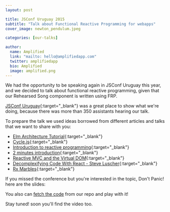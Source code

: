 ```yaml
---
layout: post

title: JSConf Uruguay 2015
subtitle: "Talk about Functional Reactive Programming for webapps"
cover_image: newton_pendulum.jpeg

categories: [our-talks]

author:
  name: Amplified
  link: "mailto: hello@amplifiedapp.com"
  twitter: amplifiedapp
  bio: Amplified
  image: amplified.png
---
```


We had the opportunity to be speaking again in JSConf Uruguay this year, and we decided to talk about functional reactive programming,
given that our Rehearsed Song component is written using FRP.

<!-- more -->

[JSConf Uruguay](http://jsconf.uy){:target="_blank"} was a great place to show what we're doing, because there was more than 350 assistants hearing our talk.

To prepare the talk we used ideas borrowed from different articles and talks that we want to share with you:

* [Elm Architecture Tutorial](https://github.com/evancz/elm-architecture-tutorial){:target="_blank"}
* [Cycle.js](https://github.com/staltz/cycle){:target="_blank"}
* [Introduction to reactive programming](https://gist.github.com/staltz/868e7e9bc2a7b8c1f754){:target="_blank"}
* [2 minutes introduction](https://medium.com/@andrestaltz/2-minute-introduction-to-rx-24c8ca793877){:target="_blank"}
* [Reactive MVC and the Virtual DOM](http://futurice.com/blog/reactive-mvc-and-the-virtual-dom){:target="_blank"}
* [Decomplexifying Code With React - Steve Luscher](https://www.youtube.com/watch?v=rI0GQc__0SM){:target="_blank"}
* [Rx Marbles](http://rxmarbles.com/){:target="_blank"}

If you missed the conference but you're interested in the topic, Don't Panic! here are the slides:

<script async="true" class="speakerdeck-embed" data-id="d57345421e164f6c8800077296ff0487" data-ratio="1.33333333333333" src="//speakerdeck.com/assets/embed.js"></script>

You also can [fetch the code](https://github.com/amplifiedapp/jsconfuy-2015) from our repo and play with it!

Stay tuned! soon you'll find the video too.
